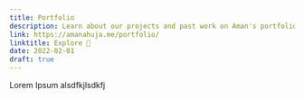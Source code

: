 ```yaml
---
title: Portfolio
description: Learn about our projects and past work on Aman's portfolio website
link: https://amanahuja.me/portfolio/
linktitle: Explore 🔗
date: 2022-02-01
draft: true
---
```


Lorem Ipsum
alsdfkjlsdkfj
